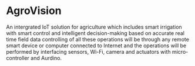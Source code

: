 # AgroVision
An intergrated IoT solution for agriculture which includes smart irrigation with smart control and intelligent decision-making based on accurate real time field data controlling of all these operations will be through any remote smart device or computer connected to Internet and the operations will be performed by interfacing sensors, Wi-Fi, camera and actuators with micro-controller and Aurdino.
